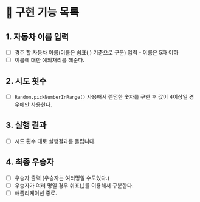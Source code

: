 # 📝 구현 기능 목록

## 1. 자동차 이름 입력

- [ ] 경주 할 자동차 이름(이름은 쉼표(,) 기준으로 구분) 입력 - 이름은 5자 이하
- [ ] 이름에 대한 예외처리를 해준다.

## 2. 시도 횟수

- [ ] `Random.pickNumberInRange()` 사용해서 랜덤한 숫자를 구한 후 값이 4이상일 경우에만 사용한다.

## 3. 실행 결과

- [ ] 시도 횟수 대로 실행결과를 돌립니다.

## 4. 최종 우승자

- [ ] 우승자 출력 (우승자는 여러명일 수도있다.)
- [ ] 우승자가 여러 명일 경우 쉬표(,)를 이용해서 구분한다.
- [ ] 애플리케이션 종료.
